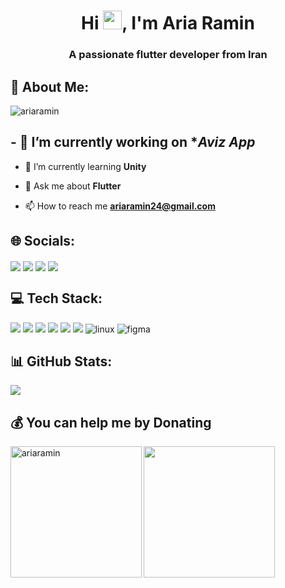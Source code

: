 <h1 align="center">Hi <img src="https://media.giphy.com/media/hvRJCLFzcasrR4ia7z/giphy.gif" width="30" height="30"/>, I'm Aria Ramin</h1>
<h3 align="center">A passionate flutter developer from Iran</h3>

## 💫 About Me:
<p align="left"> <img src="https://komarev.com/ghpvc/?username=ariaramin&label=Profile%20views&color=0e75b6&style=for-the-badge" alt="ariaramin" /> </p>

## - 🔭 I’m currently working on **Aviz App*

- 🌱 I’m currently learning **Unity**

- 💬 Ask me about **Flutter**

- 📫 How to reach me **ariaramin24@gmail.com**

<!--<img align="right" src="https://github.com/abhisheknaiidu/abhisheknaiidu/raw/master/code.gif?raw=true" width="420" height="280" />-->

## 🌐 Socials:
<p align="left">
<!-- <a href="https://www.figma.com/@ariaramin" target="blank"><img align="center" src="https://img.icons8.com/fluent/48/000000/figma.png"/></a> -->
<a href="https://instagram.com/aria._.ramin" target="blank"><img align="center" src="https://img.icons8.com/fluent/48/000000/instagram-new.png"/></a>
<a href="https://twitter.com/ariaramin7" target="blank"><img align="center" src="https://img.icons8.com/fluent/48/000000/twitter.png"/></a>
<a href="https://t.me/ariaramin7" target="blank"><img align="center" src="https://img.icons8.com/fluent/48/000000/telegram-app.png"/></a>
<a href="mailto:ariaramin24@gmail.com" target="blank"><img align="center" src="https://img.icons8.com/color/48/gmail-new.png"/></a>
</p>

## 💻 Tech Stack:
<p align="left"> 
<!--<img src="https://img.icons8.com/color/48/000000/java-coffee-cup-logo.png"/>
<img src="https://img.icons8.com/color/48/000000/kotlin.png"/>-->
<img src="https://img.icons8.com/color/48/000000/dart.png"/>
<img src="https://img.icons8.com/color/48/000000/flutter.png"/>
<img src="https://img.icons8.com/fluency/48/000000/android-os.png"/>
<img src="https://img.icons8.com/color/48/000000/visual-studio-code-2019.png"/>
<img src="https://img.icons8.com/color/48/000000/android-studio--v3.png"/>
<img src="https://img.icons8.com/color/48/000000/git.png" />
<img src="https://img.icons8.com/color/48/000000/linux.png" alt="linux"/>
<img src="https://img.icons8.com/color/48/000000/figma.png" alt="figma"/>
</p>

## 📊 GitHub Stats:
![](https://github-readme-stats.vercel.app/api?username=ariaramin&theme=react&hide_border=false&include_all_commits=false&count_private=false)

## 💰 You can help me by Donating
<p><a href="https://www.buymeacoffee.com/ariaramin"> <img align="left" src="https://cdn.buymeacoffee.com/buttons/v2/default-yellow.png" width="210" alt="ariaramin" /></a></p>
<a href="https://www.coffeebede.com/ariaramin"> <img class="img-fluid" src="https://coffeebede.ir/DashboardTemplateV2/app-assets/images/banner/default-yellow.svg" width="210" /> </a>




<!--
<h3 align="center">My Stats:</h3>
<p align="center" ><img src="https://github-readme-stats.vercel.app/api?username=ariaramin&theme=radical" /></p>
<h3 align="center">Top Languages:</h3>
<p align="center"><img src="https://github-readme-stats.vercel.app/api/top-langs?username=ariaramin&theme=radical&show_icons=true&locale=en&layout=compact" /></p>
-->
